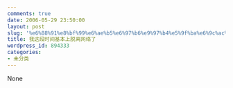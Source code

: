 ```yaml
---
comments: true
date: 2006-05-29 23:50:00
layout: post
slug: '%e6%88%91%e8%bf%99%e6%ae%b5%e6%97%b6%e9%97%b4%e5%9f%ba%e6%9c%ac%e4%b8%8a%e8%84%b1%e7%a6%bb%e7%bd%91%e7%bb%9c%e4%ba%86'
title: 我这段时间基本上脱离网络了
wordpress_id: 894333
categories:
- 未分类
---
```


None
